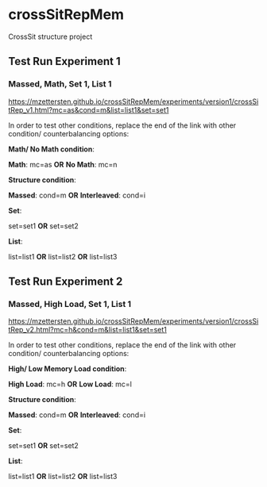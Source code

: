 # crossSitRepMem
CrossSit structure project

## Test Run Experiment 1

### Massed, Math, Set 1, List 1
https://mzettersten.github.io/crossSitRepMem/experiments/version1/crossSitRep_v1.html?mc=as&cond=m&list=list1&set=set1


In order to test other conditions, replace the end of the link with other condition/ counterbalancing options:

**Math/ No Math condition**: 

**Math**: mc=as **OR** **No Math**: mc=n

**Structure condition**: 

**Massed**: cond=m **OR** **Interleaved**: cond=i

**Set**: 

set=set1 **OR** set=set2

**List**: 

list=list1 **OR** list=list2 **OR** list=list3

## Test Run Experiment 2

### Massed, High Load, Set 1, List 1
https://mzettersten.github.io/crossSitRepMem/experiments/version1/crossSitRep_v2.html?mc=h&cond=m&list=list1&set=set1

In order to test other conditions, replace the end of the link with other condition/ counterbalancing options:

**High/ Low Memory Load condition**: 

**High Load**: mc=h **OR** **Low Load**: mc=l

**Structure condition**: 

**Massed**: cond=m **OR** **Interleaved**: cond=i

**Set**: 

set=set1 **OR** set=set2

**List**: 

list=list1 **OR** list=list2 **OR** list=list3
